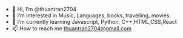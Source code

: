 - 👋 Hi, I’m @thuantran2704
- 👀 I’m interested in Music, Languages, books, travelling, movies.
- 🌱 I’m currently learning Javascript, Python, C++,HTML,CSS,React
- 📫 How to reach me thuantran2704@gmail.com
